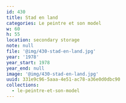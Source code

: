 ```yaml
---
id: 430
title: Stad en land
categories: Le peintre et son model
w: 60
h: 55
location: secondary storage
note: null
file: '@img/430-stad-en-land.jpg'
year: '1978'
year_start: 1978
year_end: null
image: '@img/430-stad-en-land.jpg'
uuid: 331e9c96-5aaa-4e51-ac78-a36e0d0dbc90
collections:
  - le-peintre-et-son-model
---
```


